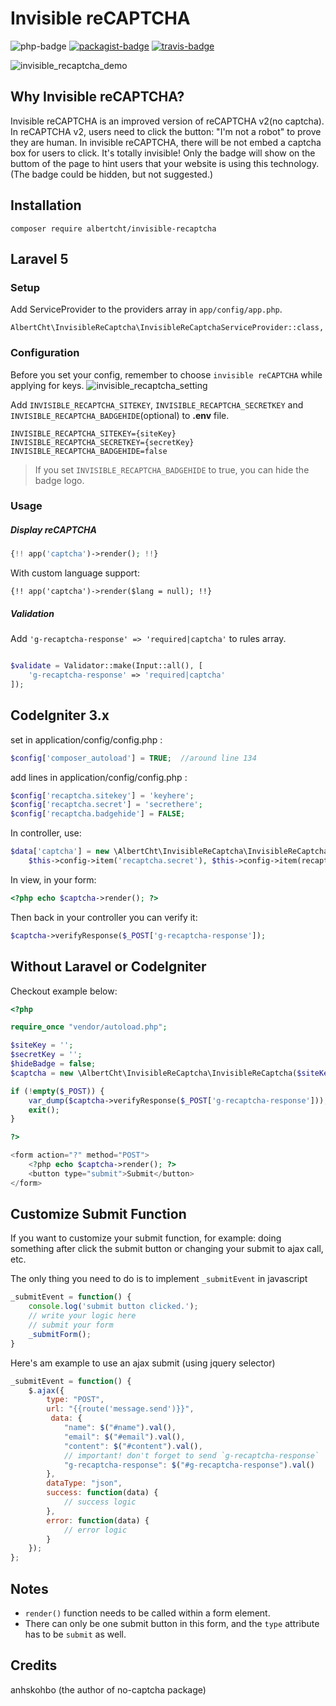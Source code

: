 Invisible reCAPTCHA
==========
![php-badge](https://img.shields.io/badge/php-%3E%3D%205.6-8892BF.svg)
[![packagist-badge](https://img.shields.io/packagist/v/albertcht/invisible-recaptcha.svg)](https://packagist.org/packages/albertcht/invisible-recaptcha)
[![travis-badge](https://api.travis-ci.org/albertcht/invisible-recaptcha.svg?branch=master)](https://travis-ci.org/albertcht/invisible-recaptcha)

![invisible_recaptcha_demo](http://i.imgur.com/1dZ9XKn.png)

## Why Invisible reCAPTCHA?
Invisible reCAPTCHA is an improved version of reCAPTCHA v2(no captcha).
In reCAPTCHA v2, users need to click the button: "I'm not a robot" to prove they are human. In invisible reCAPTCHA, there will be not embed a captcha box for users to click. It's totally invisible! Only the badge will show on the buttom of the page to hint users that your website is using this technology. (The badge could be hidden, but not suggested.)

## Installation

```
composer require albertcht/invisible-recaptcha
```

## Laravel 5

### Setup

Add ServiceProvider to the providers array in `app/config/app.php`.

```
AlbertCht\InvisibleReCaptcha\InvisibleReCaptchaServiceProvider::class,
```

### Configuration
Before you set your config, remember to choose `invisible reCAPTCHA` while applying for keys.
![invisible_recaptcha_setting](http://i.imgur.com/zIAlKbY.jpg)

Add `INVISIBLE_RECAPTCHA_SITEKEY`, `INVISIBLE_RECAPTCHA_SECRETKEY` and `INVISIBLE_RECAPTCHA_BADGEHIDE`(optional) to **.env** file.

```
INVISIBLE_RECAPTCHA_SITEKEY={siteKey}
INVISIBLE_RECAPTCHA_SECRETKEY={secretKey}
INVISIBLE_RECAPTCHA_BADGEHIDE=false
```
> If you set `INVISIBLE_RECAPTCHA_BADGEHIDE` to true, you can hide the badge logo.

### Usage

##### Display reCAPTCHA

```php
{!! app('captcha')->render(); !!}
```

With custom language support:

```
{!! app('captcha')->render($lang = null); !!}
```

##### Validation

Add `'g-recaptcha-response' => 'required|captcha'` to rules array.

```php

$validate = Validator::make(Input::all(), [
	'g-recaptcha-response' => 'required|captcha'
]);

```

## CodeIgniter 3.x

set in application/config/config.php :
```php
$config['composer_autoload'] = TRUE;  //around line 134
```

add lines in application/config/config.php :
```php
$config['recaptcha.sitekey'] = 'keyhere'; 
$config['recaptcha.secret'] = 'secrethere';
$config['recaptcha.badgehide'] = FALSE;
```

In controller, use:
```php
$data['captcha'] = new \AlbertCht\InvisibleReCaptcha\InvisibleReCaptcha($this->config->item('recaptcha.sitekey'),
	$this->config->item('recaptcha.secret'), $this->config->item(recaptcha.badgehide'));
```

In view, in your form:
```php
<?php echo $captcha->render(); ?>
```

Then back in your controller you can verify it:
```php
$captcha->verifyResponse($_POST['g-recaptcha-response']);
```

## Without Laravel or CodeIgniter

Checkout example below:

```php
<?php

require_once "vendor/autoload.php";

$siteKey = '';
$secretKey = '';
$hideBadge = false;
$captcha = new \AlbertCht\InvisibleReCaptcha\InvisibleReCaptcha($siteKey, $secretKey, $hideBadge);

if (!empty($_POST)) {
    var_dump($captcha->verifyResponse($_POST['g-recaptcha-response']));
    exit();
}

?>

<form action="?" method="POST">
    <?php echo $captcha->render(); ?>
    <button type="submit">Submit</button>
</form>
```

## Customize Submit Function
If you want to customize your submit function, for example: doing something after click the submit button or changing your submit to ajax call, etc.

The only thing you need to do is to implement `_submitEvent` in javascript
```javascript
_submitEvent = function() {
    console.log('submit button clicked.');
    // write your logic here
    // submit your form
    _submitForm();
}
```
Here's am example to use an ajax submit (using jquery selector)
```javascript
_submitEvent = function() {
    $.ajax({
        type: "POST",
        url: "{{route('message.send')}}",
         data: {
            "name": $("#name").val(),
            "email": $("#email").val(),
            "content": $("#content").val(),
            // important! don't forget to send `g-recaptcha-response`
            "g-recaptcha-response": $("#g-recaptcha-response").val()
        },
        dataType: "json",
        success: function(data) {
            // success logic
        },
        error: function(data) {
            // error logic
        }
    });
};
```


## Notes
* `render()` function needs to be called within a form element.
* There can only be one submit button in this form, and the `type` attribute has to be `submit` as well.

## Credits 
anhskohbo (the author of no-captcha package)

